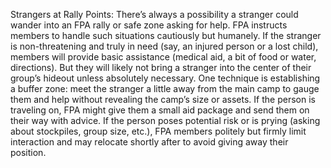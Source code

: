 Strangers at Rally Points: There’s always a possibility a stranger could wander into an FPA rally or safe zone asking for help. FPA instructs members to handle such situations cautiously but humanely. If the stranger is non-threatening and truly in need (say, an injured person or a lost child), members will provide basic assistance (medical aid, a bit of food or water, directions). But they will likely not bring a stranger into the center of their group’s hideout unless absolutely necessary. One technique is establishing a buffer zone: meet the stranger a little away from the main camp to gauge them and help without revealing the camp’s size or assets. If the person is traveling on, FPA might give them a small aid package and send them on their way with advice. If the person poses potential risk or is prying (asking about stockpiles, group size, etc.), FPA members politely but firmly limit interaction and may relocate shortly after to avoid giving away their position.